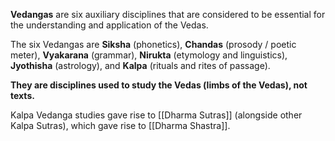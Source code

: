 **Vedangas** are six auxiliary disciplines that are considered to be essential for the understanding and application of the Vedas.

The six Vedangas are **Siksha** (phonetics), **Chandas** (prosody / poetic meter), **Vyakarana** (grammar), **Nirukta** (etymology and linguistics), **Jyothisha** (astrology), and **Kalpa** (rituals and rites of passage).

**They are disciplines used to study the Vedas (limbs of the Vedas), not texts.**

Kalpa Vedanga studies gave rise to [[Dharma Sutras]] (alongside other Kalpa Sutras), which gave rise to [[Dharma Shastra]].